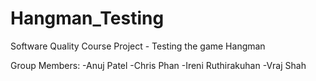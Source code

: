 # Hangman_Testing
Software Quality Course Project - Testing the game Hangman

Group Members:
-Anuj Patel
-Chris Phan
-Ireni Ruthirakuhan
-Vraj Shah
